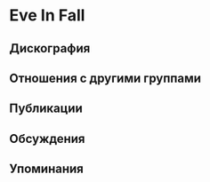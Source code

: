 # Eve In Fall



## Дискография


## Отношения с другими группами


## Публикации


## Обсуждения


## Упоминания

